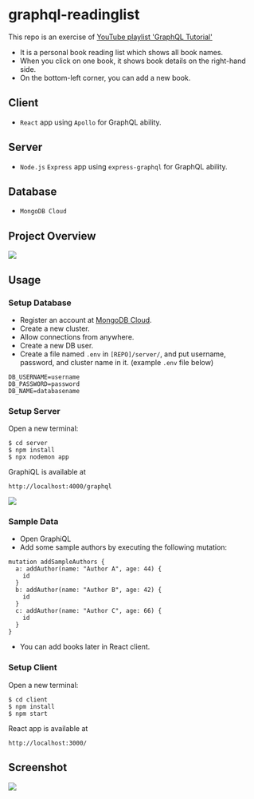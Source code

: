 # graphql-readinglist

This repo is an exercise of [YouTube playlist 'GraphQL Tutorial'](https://www.youtube.com/watch?v=Y0lDGjwRYKw&list=PL4cUxeGkcC9iK6Qhn-QLcXCXPQUov1U7f)
- It is a personal book reading list which shows all book names.
- When you click on one book, it shows book details on the right-hand side.
- On the bottom-left corner, you can add a new book.


## Client
- `React` app using `Apollo` for GraphQL ability.

## Server
- `Node.js` `Express` app using `express-graphql` for GraphQL ability.

## Database
- `MongoDB Cloud`

## Project Overview
![](https://i.imgur.com/M7vjQtf.png)


## Usage
### Setup Database
- Register an account at [MongoDB Cloud](https://account.mongodb.com/account/login).
- Create a new cluster.
- Allow connections from anywhere.
- Create a new DB user.
- Create a file named `.env` in `[REPO]/server/`, and put username, password, and cluster name in it. (example `.env` file below)
```
DB_USERNAME=username
DB_PASSWORD=password
DB_NAME=databasename
```

### Setup Server
Open a new terminal:
```
$ cd server
$ npm install
$ npx nodemon app
```
GraphiQL is available at
```
http://localhost:4000/graphql
```
![](https://i.imgur.com/g3NPRSm.png)

### Sample Data
- Open GraphiQL
- Add some sample authors by executing the following mutation:
```
mutation addSampleAuthors {
  a: addAuthor(name: "Author A", age: 44) {
    id
  }
  b: addAuthor(name: "Author B", age: 42) {
    id
  }
  c: addAuthor(name: "Author C", age: 66) {
    id
  }
}
```
- You can add books later in React client.

### Setup Client
Open a new terminal:
```
$ cd client
$ npm install
$ npm start
```
React app is available at
```
http://localhost:3000/
```

## Screenshot
![](https://i.imgur.com/Rv5rfKu.gif)

